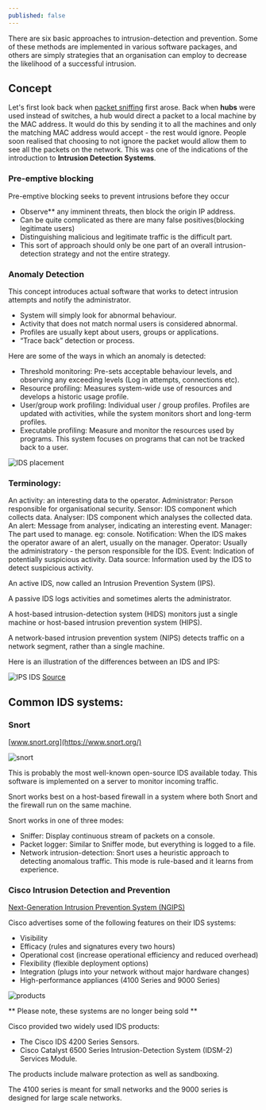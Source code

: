 ```yaml
---
published: false
---
```

There are six basic approaches to intrusion-detection and prevention. Some of these methods are implemented in various software packages, and others are simply strategies that an organisation can employ to decrease the likelihood of a successful intrusion.

## Concept

Let's first look back when [packet sniffing](https://www.techopedia.com/definition/4113/sniffer) first arose. Back when **hubs** were used instead of switches, a hub would direct a packet to a local machine by the MAC address. It would do this by sending it to all the machines and only the matching MAC address would accept - the rest would ignore. People soon realised that choosing to not ignore the packet would allow them to see all the packets on the network. This was one of the indications of the introduction to **Intrusion Detection Systems**.

### Pre-emptive blocking

Pre-emptive blocking seeks to prevent intrusions before they occur

- Observe** any imminent threats, then block the origin IP address.
- Can be quite complicated as there are many false positives(blocking legitimate users)
- Distinguishing malicious and legitimate traffic is the difficult part.
- This sort of approach should only be one part of an overall intrusion-detection strategy and not the entire strategy.

### Anomaly Detection

This concept introduces actual software that works to detect intrusion attempts and notify the administrator. 

- System will simply look for abnormal behaviour.
- Activity that does not match normal users is considered abnormal.
- Profiles are usually kept about users, groups or applications.
- “Trace back” detection or process.

Here are some of the ways in which an anomaly is detected:

- Threshold monitoring: Pre-sets acceptable behaviour levels, and observing any exceeding levels (Log in attempts, connections etc).
- Resource profiling: Measures system-wide use of resources and develops a historic usage profile.
- User/group work profiling: Individual user / group profiles. Profiles are updated with activities, while the system monitors short and long-term profiles.
- Executable profiling: Measure and monitor the resources used by programs. This system focuses on programs that can not be tracked back to a user.

![IDS placement](https://imgur.com/PtYV2MQ.png)

### Terminology:

An activity: an interesting data to the operator.
Administrator: Person responsible for organisational security.
Sensor: IDS component which collects data.
Analyser: IDS component which analyses the collected data.
An alert: Message from analyser, indicating an interesting event.
Manager: The part used to manage. eg: console.
Notification: When the IDS makes the operator aware of an alert, usually on the manager.
Operator: Usually the administratory - the person responsible for the IDS.
Event: Indication of potentially suspicious activity.
Data source: Information used by the IDS to detect suspicious activity.

An active IDS, now called an Intrusion Prevention System (IPS).

A passive IDS logs activities and sometimes alerts the administrator. 

A host-based intrusion-detection system (HIDS) monitors just a single machine or host-based intrusion prevention system (HIPS).

A network-based intrusion prevention system (NIPS) detects traffic on a network segment, rather than a single machine.

Here is an illustration of the differences between an IDS and IPS:

![IPS IDS](https://imgur.com/GY81i6V.png)
[Source](https://www.youtube.com/watch?v=cGIgJOICpX0)

## Common IDS systems:

### Snort

[www.snort.org](https://www.snort.org/)

![snort](https://imgur.com/Hk9oY43.png)

This is probably the most well-known open-source IDS available today. This software is implemented on a server to monitor incoming traffic.

Snort works best on a host-based firewall in a system where both Snort and the firewall run on the same machine. 

Snort works in one of three modes: 

- Sniffer: Display continuous stream of packets on a console.
- Packet logger: Similar to Sniffer mode, but everything is logged to a file.
- Network intrusion-detection: Snort uses a heuristic approach to detecting anomalous traffic. This mode is rule-based and it learns from experience.

### Cisco Intrusion Detection and Prevention

[Next-Generation Intrusion Prevention System (NGIPS)](https://www.cisco.com/c/en/us/products/security/ngips/index.html)

Cisco advertises some of the following features on their IDS systems:

- Visibility
- Efficacy (rules and signatures every two hours)
- Operational cost (increase operational efficiency and reduced overhead)
- Flexibility (flexible deployment options)
- Integration (plugs into your network without major hardware changes)
- High-performance appliances (4100 Series and 9000 Series)

![products](https://imgur.com/xOxKi1t)

** Please note, these systems are no longer being sold **

Cisco provided two widely used IDS products: 

- The Cisco IDS 4200 Series Sensors.
- Cisco Catalyst 6500 Series Intrusion-Detection System (IDSM-2) Services Module.

The products include malware protection as well as sandboxing.

The 4100 series is meant for small networks and the 9000 series is designed for large scale networks.


